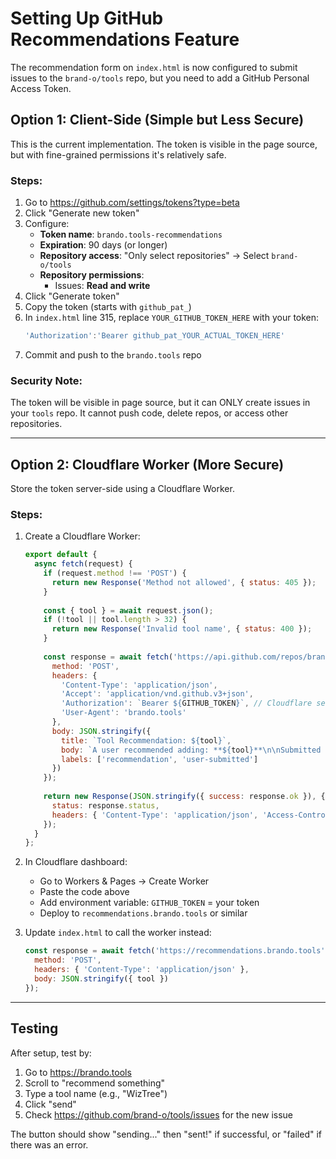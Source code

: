 # Setting Up GitHub Recommendations Feature

The recommendation form on `index.html` is now configured to submit issues to the `brand-o/tools` repo, but you need to add a GitHub Personal Access Token.

## Option 1: Client-Side (Simple but Less Secure)

This is the current implementation. The token is visible in the page source, but with fine-grained permissions it's relatively safe.

### Steps:

1. Go to https://github.com/settings/tokens?type=beta
2. Click "Generate new token"
3. Configure:
   - **Token name**: `brando.tools-recommendations`
   - **Expiration**: 90 days (or longer)
   - **Repository access**: "Only select repositories" → Select `brand-o/tools`
   - **Repository permissions**: 
     - Issues: **Read and write**
4. Click "Generate token"
5. Copy the token (starts with `github_pat_`)
6. In `index.html` line 315, replace `YOUR_GITHUB_TOKEN_HERE` with your token:
   ```javascript
   'Authorization':'Bearer github_pat_YOUR_ACTUAL_TOKEN_HERE'
   ```
7. Commit and push to the `brando.tools` repo

### Security Note:
The token will be visible in page source, but it can ONLY create issues in your `tools` repo. It cannot push code, delete repos, or access other repositories.

---

## Option 2: Cloudflare Worker (More Secure)

Store the token server-side using a Cloudflare Worker.

### Steps:

1. Create a Cloudflare Worker:
   ```javascript
   export default {
     async fetch(request) {
       if (request.method !== 'POST') {
         return new Response('Method not allowed', { status: 405 });
       }
       
       const { tool } = await request.json();
       if (!tool || tool.length > 32) {
         return new Response('Invalid tool name', { status: 400 });
       }
       
       const response = await fetch('https://api.github.com/repos/brand-o/tools/issues', {
         method: 'POST',
         headers: {
           'Content-Type': 'application/json',
           'Accept': 'application/vnd.github.v3+json',
           'Authorization': `Bearer ${GITHUB_TOKEN}`, // Cloudflare secret
           'User-Agent': 'brando.tools'
         },
         body: JSON.stringify({
           title: `Tool Recommendation: ${tool}`,
           body: `A user recommended adding: **${tool}**\n\nSubmitted from: https://brando.tools\nTimestamp: ${new Date().toISOString()}`,
           labels: ['recommendation', 'user-submitted']
         })
       });
       
       return new Response(JSON.stringify({ success: response.ok }), {
         status: response.status,
         headers: { 'Content-Type': 'application/json', 'Access-Control-Allow-Origin': '*' }
       });
     }
   };
   ```

2. In Cloudflare dashboard:
   - Go to Workers & Pages → Create Worker
   - Paste the code above
   - Add environment variable: `GITHUB_TOKEN` = your token
   - Deploy to `recommendations.brando.tools` or similar

3. Update `index.html` to call the worker instead:
   ```javascript
   const response = await fetch('https://recommendations.brando.tools', {
     method: 'POST',
     headers: { 'Content-Type': 'application/json' },
     body: JSON.stringify({ tool })
   });
   ```

---

## Testing

After setup, test by:
1. Go to https://brando.tools
2. Scroll to "recommend something"
3. Type a tool name (e.g., "WizTree")
4. Click "send"
5. Check https://github.com/brand-o/tools/issues for the new issue

The button should show "sending..." then "sent!" if successful, or "failed" if there was an error.

